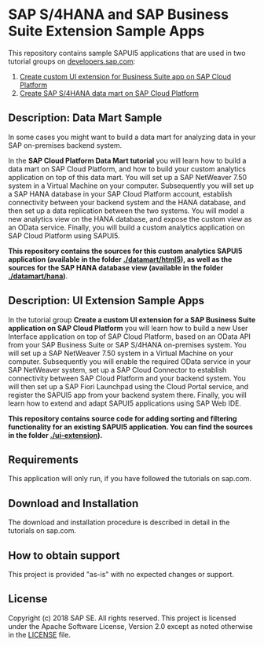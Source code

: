 # SAP S/4HANA and SAP Business Suite Extension Sample Apps
This repository contains sample SAPUI5 applications that are used in two tutorial groups on [developers.sap.com](https://developers.sap.com):

1.  [Create custom UI extension for Business Suite app on SAP Cloud Platform](https://www.sap.com/developer/groups/cp-s4-ext-ui.html)
2.  [Create SAP S/4HANA data mart on SAP Cloud Platform](https://www.sap.com/developer/groups/cp-s4-ext-datamart.html)


## Description: Data Mart Sample
In some cases you might want to build a data mart for analyzing data in your SAP on-premises backend system.

In the **SAP Cloud Platform Data Mart tutorial** you will learn how to build a data mart on SAP Cloud Platform, and how to build your custom analytics application on top of this data mart. You will set up a SAP NetWeaver 7.50 system in a Virtual Machine on your computer. Subsequently you will set up a SAP HANA database in your SAP Cloud Platform account, establish connectivity between your backend system and the HANA database, and then set up a data replication between the two systems. You will model a new analytics view on the HANA database, and expose the custom view as an OData service. Finally, you will build a custom analytics application on SAP Cloud Platform using SAPUI5.

**This repository contains the sources for this custom analytics SAPUI5 application (available in the folder [./datamart/html5](./datamart/html5)), as well as the sources for the SAP HANA database view (available in the folder [./datamart/hana](./datamart/hana))**.

## Description: UI Extension Sample Apps

In the tutorial group **Create a custom UI extension for a SAP Business Suite application on SAP Cloud Platform** you will learn how to build a new User Interface application on top of SAP Cloud Platform, based on an OData API from your SAP Business Suite or SAP S/4HANA on-premises system. You will set up a SAP NetWeaver 7.50 system in a Virtual Machine on your computer. Subsequently you will enable the required OData service in your SAP NetWeaver system, set up a SAP Cloud Connector to establish connectivity between SAP Cloud Platform and your backend system. You will then set up a SAP Fiori Launchpad using the Cloud Portal service, and register the SAPUI5 app from your backend system there. Finally, you will learn how to extend and adapt SAPUI5 applications using SAP Web IDE.

**This repository contains source code for adding sorting and filtering functionality for an existing SAPUI5 application. You can find the sources in the folder [./ui-extension](./ui-extension)).**

## Requirements
This application will only run, if you have followed the tutorials on sap.com.

## Download and Installation
The download and installation procedure is described in detail in the tutorials on sap.com.

## How to obtain support
This project is provided "as-is" with no expected changes or support.

## License
Copyright (c) 2018 SAP SE. All rights reserved.
This project is licensed under the Apache Software License, Version 2.0 except as noted otherwise in the [LICENSE](/LICENSE.txt) file.
